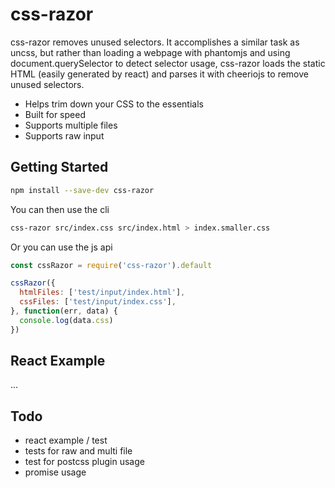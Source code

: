 # css-razor

css-razor removes unused selectors. It accomplishes a similar task as uncss, but rather than loading a webpage with phantomjs and using document.querySelector to detect selector usage, css-razor loads the static HTML (easily generated by react) and parses it with cheeriojs to remove unused selectors.

- Helps trim down your CSS to the essentials
- Built for speed
- Supports multiple files
- Supports raw input


## Getting Started

```bash
npm install --save-dev css-razor
```

You can then use the cli

```bash
css-razor src/index.css src/index.html > index.smaller.css
```

Or you can use the js api

```js
const cssRazor = require('css-razor').default

cssRazor({
  htmlFiles: ['test/input/index.html'],
  cssFiles: ['test/input/index.css'],
}, function(err, data) {
  console.log(data.css)
})
```


## React Example

...


## Todo

- react example / test
- tests for raw and multi file
- test for postcss plugin usage
- promise usage

